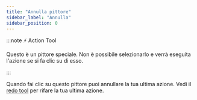 ```yaml
---
title: "Annulla pittore"
sidebar_label: "Annulla"
sidebar_position: 0
---
```


:::note ⚡ Action Tool

Questo è un pittore speciale. Non è possibile selezionarlo e verrà eseguita l'azione se si fa clic su di esso.

:::

Quando fai clic su questo pittore puoi annullare la tua ultima azione. Vedi il [redo tool](redo) per rifare la tua ultima azione.
